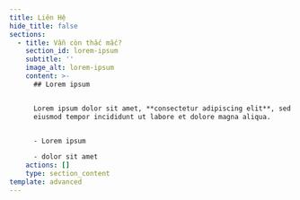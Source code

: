 ```yaml
---
title: Liên Hệ
hide_title: false
sections:
  - title: Vẫn còn thắc mắc?
    section_id: lorem-ipsum
    subtitle: ''
    image_alt: lorem-ipsum
    content: >-
      ## Lorem ipsum


      Lorem ipsum dolor sit amet, **consectetur adipiscing elit**, sed do
      eiusmod tempor incididunt ut labore et dolore magna aliqua.


      - Lorem ipsum

      - dolor sit amet
    actions: []
    type: section_content
template: advanced
---
```

